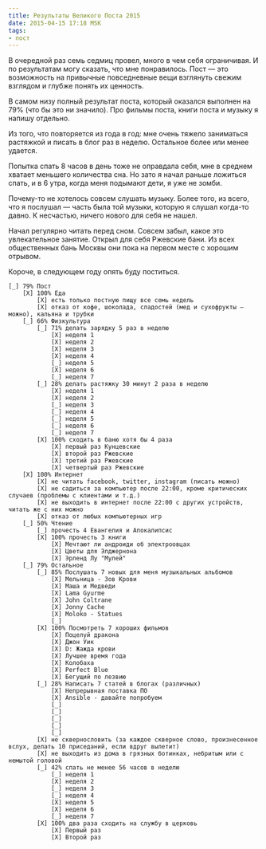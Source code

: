 ```yaml
---
title: Результаты Великого Поста 2015
date: 2015-04-15 17:18 MSK
tags:
- пост
---
```


В очередной раз семь седмиц провел, много в чем себя ограничивая. И по результатам могу сказать, что мне понравилось.
Пост — это возможность на привычные повседневные вещи взглянуть свежим взглядом и глубже понять их ценность.

<!-- more -->

В самом низу полный результат поста, который оказался выполнен на 79% (что бы это ни значило). Про фильмы поста, книги
поста и музыку я напишу отдельно.

Из того, что повторяется из года в год: мне очень тяжело заниматься растяжкой и писать в блог раз в неделю. Остальное
более или менее удается.

Попытка спать 8 часов в день тоже не оправдала себя, мне в среднем хватает меньшего количества сна. Но зато я начал
раньше ложиться спать, и в 6 утра, когда меня подымают дети, я уже не зомби.

Почему-то не хотелось совсем слушать музыку. Более того, из всего, что я послушал — часть была той музыки, которую я
слушал когда-то давно. К несчастью, ничего нового для себя не нашел.

Начал регулярно читать перед сном. Совсем забыл, какое это увлекательное занятие. Открыл для себя Ржевские бани. Из всех
общественных бань Москвы они пока на первом месте с хорошим отрывом.

Короче, в следующем году опять буду поститься.

```
[_] 79% Пост
	[X] 100% Еда
		[X] есть только постную пищу все семь недель
		[X] отказ от кофе, шоколада, сладостей (мед и сухофрукты — можно), кальяна и трубки
	[_] 66% Физкультура
		[_] 71% делать зарядку 5 раз в неделю
			[X] неделя 1
			[X] неделя 2
			[X] неделя 3
			[X] неделя 4
			[_] неделя 5
			[X] неделя 6
			[_] неделя 7
		[_] 28% делать растяжку 30 минут 2 раза в неделю
			[X] неделя 1
			[X] неделя 2
			[_] неделя 3
			[_] неделя 4
			[_] неделя 5
			[_] неделя 6
			[_] неделя 7
		[X] 100% сходить в баню хотя бы 4 раза
			[X] первый раз Кунцевские
			[X] второй раз Ржевские
			[X] третий раз Ржевские
			[X] четвертый раз Ржевские
	[X] 100% Интернет
		[X] не читать facebook, twitter, instagram (писать можно)
		[X] не садиться за компьютер после 22:00, кроме критических случаев (проблемы с клиентами и т.д.)
		[X] не выходить в интернет после 22:00 с других устройств, читать же с них можно
		[X] отказ от любых компьютерных игр
	[_] 50% Чтение
		[_] прочесть 4 Евангелия и Апокалипсис
		[X] 100% прочесть 3 книги
			[X] Мечтают ли андроиди об электроовцах
			[X] Цветы для Элджернона
			[X] Эрленд Лу "Мулей"
	[_] 79% Остальное
		[_] 85% Послушать 7 новых для меня музыкальных альбомов
			[X] Мельница - Зов Крови
			[X] Маша и Медведи
			[X] Lama Gyurme
			[X] John Coltrane
			[X] Jonny Cache
			[X] Moloko - Statues
			[_]
		[X] 100% Посмотреть 7 хороших фильмов
			[X] Поцелуй дракона
			[X] Джон Уик
			[X] D: Жажда крови
			[X] Лучшее время года
			[X] Колобаха
			[X] Perfect Blue
			[X] Бегущий по лезвию
		[_] 28% Написать 7 статей в блогах (различных)
			[X] Непрерывная поставка ПО
			[X] Ansible - давайте попробуем
			[_]
			[_]
			[_]
			[_]
			[_]
		[X] не сквернословить (за каждое скверное слово, произнесенное вслух, делать 10 приседаний, если вдруг вылетит)
		[X] не выходить из дома в грязных ботинках, небритым или с немытой головой
		[_] 42% спать не менее 56 часов в неделю
			[_] неделя 1
			[X] неделя 2
			[_] неделя 3
			[_] неделя 4
			[X] неделя 5
			[X] неделя 6
			[_] неделя 7
		[X] 100% два раза сходить на службу в церковь
			[X] Первый раз
			[X] Второй раз
```

